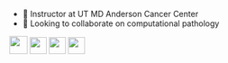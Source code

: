 - 🔭 Instructor at UT MD Anderson Cancer Center
- 👯 Looking to collaborate on computational pathology

<a href="http://cpathology.com/" alt="Homepage"><img src="https://img.icons8.com/external-flatarticons-blue-flatarticons/65/000000/external-homepage-web-hosting-flatarticons-blue-flatarticons.png" height="32px"/></a>
<a href="[https://orcid.org/0000-0003-0528-1713](https://faculty.mdanderson.org/profiles/pingjun_chen.html)" alt="MDACC"><img src="https://yt3.googleusercontent.com/N5CJkPBaE6q_zh8X-iy9DJ1viDm-oUKpDh-tS1GHBat_ofvH59LBeYbs5gKxATm1gYKhJRFhDg=s176-c-k-c0x00ffffff-no-rj" height="30px"/></a>
<a href="https://scholar.google.com/citations?user=vXuam0cAAAAJ" alt="Google Scholar"><img src="http://chenpingjun.com/pics/icons/google_scholar.png" height="30px"/></a>
<a href="https://orcid.org/0000-0003-0528-1713" alt="ORCID"><img src="http://chenpingjun.com/pics/icons/orcid.png" height="30px"/></a>

